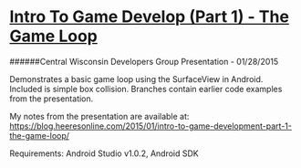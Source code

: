 [Intro To Game Develop (Part 1) - The Game Loop](http://www.meetup.com/Central-WI-Developers-Group/events/219402267/)
=====================
######Central Wisconsin Developers Group Presentation - 01/28/2015

Demonstrates a basic game loop using the SurfaceView in Android. Included is simple box collision. Branches contain earlier code examples from the presentation.

My notes from the presentation are available at: https://blog.heeresonline.com/2015/01/intro-to-game-development-part-1-the-game-loop/

Requirements: Android Studio v1.0.2, Android SDK
